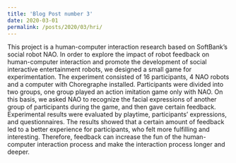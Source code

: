 ```yaml
---
title: 'Blog Post number 3'
date: 2020-03-01
permalink: /posts/2020/03/hri/
---
```


This project is a human-computer interaction research based on SoftBank’s social robot NAO. In order to explore the impact of robot feedback on human-computer interaction and promote the development of social interactive entertainment robots, we designed a small game for experimentation. The experiment consisted of 16 participants, 4 NAO robots and a computer with Choregraphe installed. Participants were divided into two groups, one group played an action imitation game only with NAO. On this basis, we asked NAO to recognize the facial expressions of another group of participants during the game, and then gave certain feedback. Experimental results were evaluated by playtime, participants’ expressions, and questionnaires. The results showed that a certain amount of feedback led to a better experience for participants, who felt more fulfilling and interesting. Therefore, feedback can increase the fun of the human-computer interaction process and make the interaction process longer and deeper.
